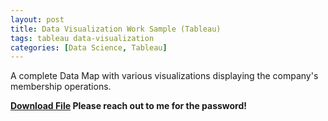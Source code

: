 ```yaml
---
layout: post
title: Data Visualization Work Sample (Tableau)
tags: tableau data-visualization
categories: [Data Science, Tableau]
---
```

A complete Data Map with various visualizations displaying the company's membership operations.

**[Download File](https://github.com/annetta-zheng/annetta-zheng.github.io/files/11657626/TableauWorkSample.zip) Please reach out to me for the password!**